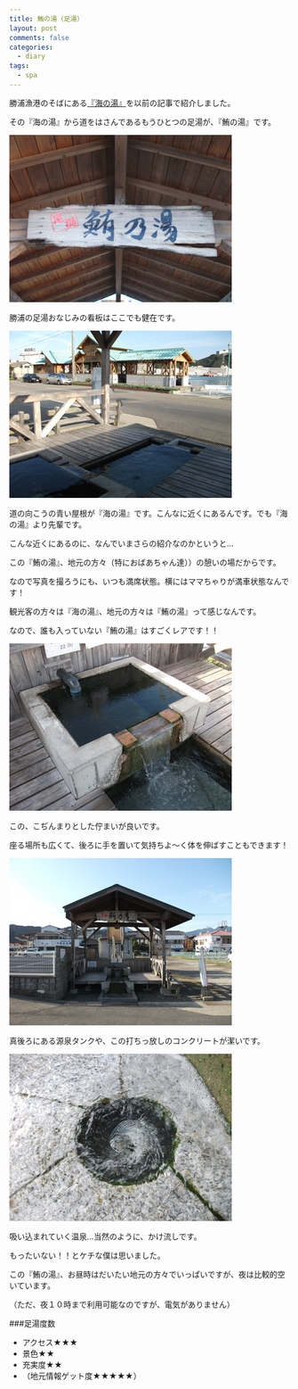 ```yaml
---
title: 鮪の湯（足湯）
layout: post
comments: false
categories:
  - diary
tags:
  - spa
---
```

勝浦漁港のそばにある[『海の湯』][1]を以前の記事で紹介しました。

その『海の湯』から道をはさんであるもうひとつの足湯が、『鮪の湯』です。

![鮪の湯看板][2]

勝浦の足湯おなじみの看板はここでも健在です。

![鮪の湯から見た海の湯][3]

道の向こうの青い屋根が『海の湯』です。こんなに近くにあるんです。でも『海の湯』より先輩です。

こんな近くにあるのに、なんでいまさらの紹介なのかというと…

この『鮪の湯』、地元の方々（特におばあちゃん達））の憩いの場だからです。

なので写真を撮ろうにも、いつも満席状態。横にはママちゃりが満車状態なんです！

観光客の方々は『海の湯』、地元の方々は『鮪の湯』って感じなんです。

なので、誰も入っていない『鮪の湯』はすごくレアです！！

![鮪の湯][4]

この、こぢんまりとした佇まいが良いです。

座る場所も広くて、後ろに手を置いて気持ちよ～く体を伸ばすこともできます！

![鮪の湯お湯][5]

真後ろにある源泉タンクや、この打ちっ放しのコンクリートが潔いです。

![鮪の湯かけ流し][6]

吸い込まれていく温泉…当然のように、かけ流しです。

もったいない！！とケチな僕は思いました。

この『鮪の湯』、お昼時はだいたい地元の方々でいっぱいですが、夜は比較的空いています。

（ただ、夜１０時まで利用可能なのですが、電気がありません）

###足湯度数

* アクセス★★★
* 景色★★
* 充実度★★
* （地元情報ゲット度★★★★★）


 [1]: /diary/umi-foot-spa.html "海の湯"
 [2]: /img/uploads/2009/11/maguro-foot-spa-1.jpg
 [3]: /img/uploads/2009/11/maguro-foot-spa-2.jpg
 [4]: /img/uploads/2009/11/maguro-foot-spa-3.jpg
 [5]: /img/uploads/2009/11/maguro-foot-spa-4.jpg
 [6]: /img/uploads/2009/11/maguro-foot-spa-5.jpg

